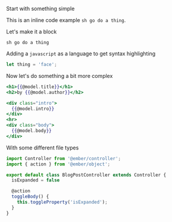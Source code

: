 Start with something simple

This is an inline code example `sh go do a thing`.

Let's make it a block
```
sh go do a thing
```

Adding a `javascript` as a language to get syntax highlighting
```javascript
let thing = 'face';
```

Now let's do something a bit more complex

```handlebars {data-filename=app/templates/blog-post.hbs}
<h1>{{@model.title}}</h1>
<h2>by {{@model.author}}</h2>

<div class="intro">
  {{@model.intro}}
</div>
<hr>
<div class="body">
  {{@model.body}}
</div>
```

With some different file types

```javascript {data-filename=app/controllers/blog-post.js}
import Controller from '@ember/controller';
import { action } from '@ember/object';

export default class BlogPostController extends Controller {
  isExpanded = false

  @action
  toggleBody() {
    this.toggleProperty('isExpanded');
  }
}
```
